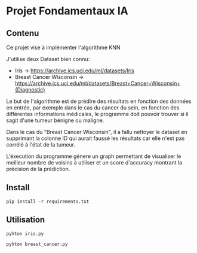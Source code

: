 # Projet Fondamentaux IA

## Contenu

Ce projet vise à implémenter l'algorithme KNN

J'utilise deux Dataset bien connu:
- Iris -> https://archive.ics.uci.edu/ml/datasets/Iris
- Breast Cancer Wisconsin -> https://archive.ics.uci.edu/ml/datasets/Breast+Cancer+Wisconsin+(Diagnostic)

Le but de l'algorithme est de prédire des résultats en fonction des données en entrée, par exemple dans le cas
du cancer du sein, en fonction des différentes informations médicales, le programme doit pouvoir trouver si il sagit
d'une tumeur bénigne ou maligne.

Dans le cas du "Breast Cancer Wisconsin", il a fallu nettoyer le dataset en supprimant la colonne ID qui aurait
faussé les résultats car elle n'est pas corrélé à l'état de la tumeur.

L'éxecution du programme génere un graph permettant de visualiser le meilleur nombre de voisins à utiliser et un score
d'accuracy montrant la précision de la prédiction.

## Install

```
pip install -r requirements.txt
```

## Utilisation
```
pyhton iris.py
```

```
pyhton breast_cancer.py
```